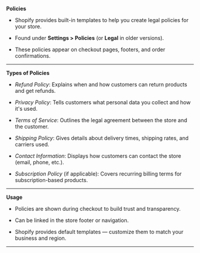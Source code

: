 
**Policies**

- Shopify provides built-in templates to help you create legal policies for your store.
    
- Found under **Settings > Policies** (or **Legal** in older versions).
    
- These policies appear on checkout pages, footers, and order confirmations.
    

---

**Types of Policies**

- _Refund Policy_: Explains when and how customers can return products and get refunds.
    
- _Privacy Policy_: Tells customers what personal data you collect and how it's used.
    
- _Terms of Service_: Outlines the legal agreement between the store and the customer.
    
- _Shipping Policy_: Gives details about delivery times, shipping rates, and carriers used.
    
- _Contact Information_: Displays how customers can contact the store (email, phone, etc.).
    
- _Subscription Policy_ (if applicable): Covers recurring billing terms for subscription-based products.
    

---

**Usage**

- Policies are shown during checkout to build trust and transparency.
    
- Can be linked in the store footer or navigation.
    
- Shopify provides default templates — customize them to match your business and region.
    

---